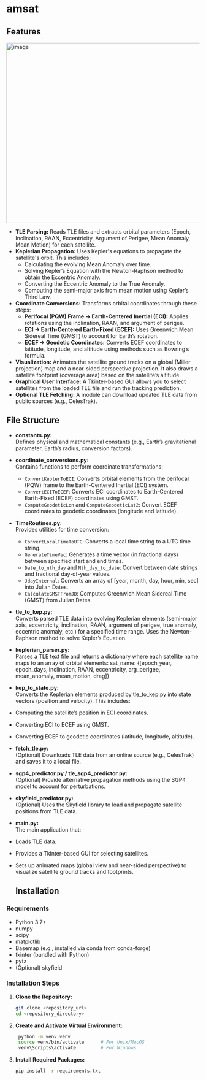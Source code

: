 # amsat
## Features
<img width="800" height="470" alt="image" src="https://github.com/user-attachments/assets/2634a2b6-add2-4bc3-a064-322594a1592e" />

- **TLE Parsing:** Reads TLE files and extracts orbital parameters (Epoch, Inclination, RAAN, Eccentricity, Argument of Perigee, Mean Anomaly, Mean Motion) for each satellite.
- **Keplerian Propagation:** Uses Kepler's equations to propagate the satellite's orbit. This includes:
  - Calculating the evolving Mean Anomaly over time.
  - Solving Kepler’s Equation with the Newton-Raphson method to obtain the Eccentric Anomaly.
  - Converting the Eccentric Anomaly to the True Anomaly.
  - Computing the semi-major axis from mean motion using Kepler’s Third Law.
- **Coordinate Conversions:** Transforms orbital coordinates through these steps:
  - **Perifocal (PQW) Frame → Earth-Centered Inertial (ECI):** Applies rotations using the inclination, RAAN, and argument of perigee.
  - **ECI → Earth-Centered Earth-Fixed (ECEF):** Uses Greenwich Mean Sidereal Time (GMST) to account for Earth’s rotation.
  - **ECEF → Geodetic Coordinates:** Converts ECEF coordinates to latitude, longitude, and altitude using methods such as Bowring’s formula.
- **Visualization:** Animates the satellite ground tracks on a global (Miller projection) map and a near-sided perspective projection. It also draws a satellite footprint (coverage area) based on the satellite’s altitude.
- **Graphical User Interface:** A Tkinter-based GUI allows you to select satellites from the loaded TLE file and run the tracking prediction.
- **Optional TLE Fetching:** A module can download updated TLE data from public sources (e.g., CelesTrak).
## File Structure

- **constants.py:**  
  Defines physical and mathematical constants (e.g., Earth’s gravitational parameter, Earth’s radius, conversion factors).

- **coordinate_conversions.py:**  
  Contains functions to perform coordinate transformations:
  - `ConvertKeplerToECI`: Converts orbital elements from the perifocal (PQW) frame to the Earth-Centered Inertial (ECI) system.
  - `ConvertECIToECEF`: Converts ECI coordinates to Earth-Centered Earth-Fixed (ECEF) coordinates using GMST.
  - `ComputeGeodeticLon` and `ComputeGeodeticLat2`: Convert ECEF coordinates to geodetic coordinates (longitude and latitude).

- **TimeRoutines.py:**  
  Provides utilities for time conversion:
  - `ConvertLocalTimeToUTC`: Converts a local time string to a UTC time string.
  - `GenerateTimeVec`: Generates a time vector (in fractional days) between specified start and end times.
  - `Date_to_nth_day` and `Nth_day_to_date`: Convert between date strings and fractional day-of-year values.
  - `JdayInternal`: Converts an array of [year, month, day, hour, min, sec] into Julian Dates.
  - `CalculateGMSTFromJD`: Computes Greenwich Mean Sidereal Time (GMST) from Julian Dates.

- **tle_to_kep.py:**  
  Converts parsed TLE data into evolving Keplerian elements (semi-major axis, eccentricity, inclination, RAAN, argument of perigee, true anomaly, eccentric anomaly, etc.) for a specified time range. Uses the Newton-Raphson method to solve Kepler’s Equation.

- **keplerian_parser.py:**  
  Parses a TLE text file and returns a dictionary where each satellite name maps to an array of orbital elements: sat_name: {[epoch_year, epoch_days, inclination, RAAN, eccentricity, arg_perigee, mean_anomaly, mean_motion, drag]}

- **kep_to_state.py:**  
Converts the Keplerian elements produced by tle_to_kep.py into state vectors (position and velocity). This includes:
- Computing the satellite’s position in ECI coordinates.
- Converting ECI to ECEF using GMST.
- Converting ECEF to geodetic coordinates (latitude, longitude, altitude).

- **fetch_tle.py:**  
(Optional) Downloads TLE data from an online source (e.g., CelesTrak) and saves it to a local file.

- **sgp4_predictor.py / tle_sgp4_predictor.py:**  
(Optional) Provide alternative propagation methods using the SGP4 model to account for perturbations.

- **skyfield_predictor.py:**  
(Optional) Uses the Skyfield library to load and propagate satellite positions from TLE data.

- **main.py:**  
The main application that:
- Loads TLE data.
- Provides a Tkinter-based GUI for selecting satellites.
- Sets up animated maps (global view and near-sided perspective) to visualize satellite ground tracks and footprints.
  ## Installation

### Requirements
- Python 3.7+
- numpy
- scipy
- matplotlib
- Basemap (e.g., installed via conda from conda-forge)
- tkinter (bundled with Python)
- pytz
- (Optional) skyfield

### Installation Steps

1. **Clone the Repository:**
   ```bash
   git clone <repository_url>
   cd <repository_directory>
2. **Create and Activate Virtual Environment:**
   ```bash
    python -m venv venv
    source venv/bin/activate      # For Unix/MacOS
    venv\Scripts\activate         # For Windows
3. **Install Required Packages:**
    ```bash
    pip install -r requirements.txt
  
